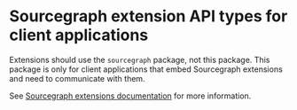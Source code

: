 # Sourcegraph extension API types for client applications

Extensions should use the `sourcegraph` package, not this package. This package is only for client applications
that embed Sourcegraph extensions and need to communicate with them.

See [Sourcegraph extensions documentation](https://docs.sourcegraph.com/extensions) for more information.
